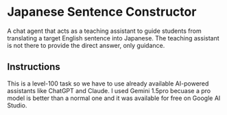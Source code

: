 # Japanese Sentence Constructor

A chat agent that acts as a teaching assistant to guide students from translating a target English sentence into Japanese. The teaching assistant is not there to provide the direct answer, only guidance.

## Instructions

This is a level-100 task so we have to use already available AI-powered assistants like ChatGPT and Claude. I used Gemini 1.5pro becuase a pro model is better than a normal one and it was available for free on Google AI Studio.
